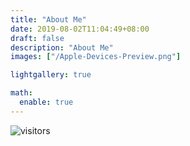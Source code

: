 ```yaml
---
title: "About Me"
date: 2019-08-02T11:04:49+08:00
draft: false
description: "About Me"
images: ["/Apple-Devices-Preview.png"]

lightgallery: true

math:
  enable: true
---
```

![visitors](https://visitor-badge.glitch.me/badge?page_id=sunsiqi26.sunsiqi26&left_color=green&right_color=red)